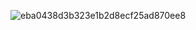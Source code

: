 ![eba0438d3b323e1b2d8ecf25ad870ee8](https://github.com/user-attachments/assets/51045aba-5ab4-42a1-81e9-084081e50f7b)
